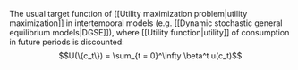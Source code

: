 The usual target function of [[Utility maximization problem|utility maximization]] in intertemporal models (e.g. [[Dynamic stochastic general equilibrium models|DGSE]]), where [[Utility function|utility]] of consumption in future periods is discounted:
$$U(\{c_t\}) = \sum_{t = 0}^\infty \beta^t u(c_t)$$
